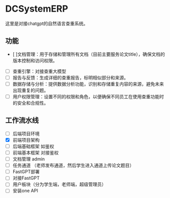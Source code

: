 # DCSystemERP
这里是对接chatgpt的自然语言查重系统。
## 功能
- [ ]文档管理：用于存储和管理所有文档（目前主要服务论文title），确保文档的版本控制和访问权限。
- [ ] 查重引擎：对接查重大模型
- [ ] 报告与反馈：生成详细的查重报告，标明相似部分和来源。
- [ ] 数据存储与分析：提供数据分析功能，识别和存储重复内容的来源，避免未来出现重复的问题。
- [ ] 用户权限管理：设置不同的权限和角色，以便确保不同员工在使用查重功能时的安全和合规性。
## 工作流水线
- [ ] 后端项目环境
- [X] 前端项目架构
- [ ] 后端基础框架 如鉴权
- [ ] 前端基本框架 对接鉴权
- [ ] 文档管理 admin
- [ ] 任务通道 （老师发布通道，然后学生进入通道上传论文题目）
- [ ] FastGPT部署
- [ ] 对接FastGPT
- [ ] 用户板块（分为学生端，老师端，超级管理员）
- [ ] 安装one API
